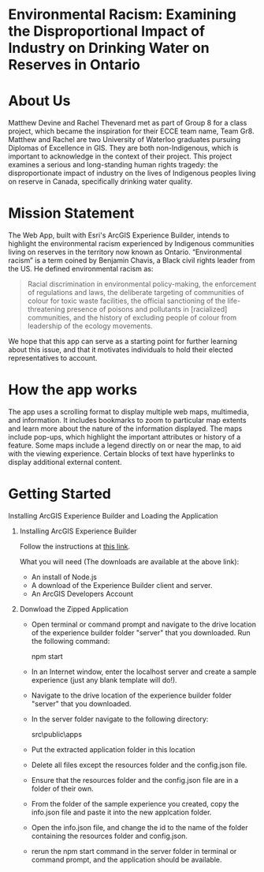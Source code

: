 # Environmental Racism: Examining the Disproportional Impact of Industry on Drinking Water on Reserves in Ontario

# About Us
Matthew Devine and Rachel Thevenard met as part of Group 8 for a class project, which became the inspiration for their ECCE team name, Team Gr8. Matthew and Rachel are two University of Waterloo graduates pursuing Diplomas of Excellence in GIS. They are both non-Indigenous, which is important to acknowledge in the context of their project. This project examines a serious and long-standing human rights tragedy: the disproportionate impact of industry on the lives of Indigenous peoples living on reserve in Canada, specifically drinking water quality.

# Mission Statement
The Web App, built with Esri's ArcGIS Experience Builder, intends to highlight the environmental racism experienced by Indigenous communities living on reserves in the territory now known as Ontario.  “Environmental racism” is a term coined by Benjamin Chavis, a Black civil rights leader from the US.  He defined environmental racism as:

> Racial discrimination in environmental policy-making, the enforcement of regulations and laws, the deliberate 
> targeting of communities of colour for toxic waste facilities, the official sanctioning of the life-threatening 
> presence of poisons and pollutants in [racialized] communities, and the history of excluding people of colour 
> from leadership of the ecology movements.

We hope that this app can serve as a starting point for further learning about this issue, and that it motivates individuals to hold their elected representatives to account. 

# How the app works
The app uses a scrolling format to display multiple web maps, multimedia, and information. It includes bookmarks to zoom to particular map extents and learn more about the nature of the information displayed. The maps include pop-ups, which highlight the important attributes or history of a feature. Some maps include a legend directly on or near the map, to aid with the viewing experience. Certain blocks of text have hyperlinks to display additional external content. 

# Getting Started
Installing ArcGIS Experience Builder and Loading the Application

1. Installing ArcGIS Experience Builder

	Follow the instructions at [this link](https://developers.arcgis.com/experience-builder/guide/install-guide/).
	
	What you will need (The downloads are available at the above link): 
	- An install of Node.js
	- A download of the Experience Builder client and server.
	- An ArcGIS Developers Account


2. Donwload the Zipped Application

	- Open terminal or command prompt and navigate to the drive location of the experience builder folder "server" that you downloaded. Run the following command: 

	    npm start
      
	- In an Internet window, enter the localhost server and create a sample experience (just any blank template will do!).
	- Navigate to the drive location of the experience builder folder "server" that you downloaded.
	- In the server folder navigate to the following directory: 
	
		src\public\apps
		
	- Put the extracted application folder in this location
	- Delete all files except the resources folder and the config.json file. 
	- Ensure that the resources folder and the config.json file are in a folder of their own.
	- From the folder of the sample experience you created, copy the info.json file and paste it into the new applcation folder.
	- Open the info.json file, and change the id to the name of the folder containing the resources folder and config.json. 
	- rerun the npm start command in the server folder in terminal or command prompt, and the application should be available. 


